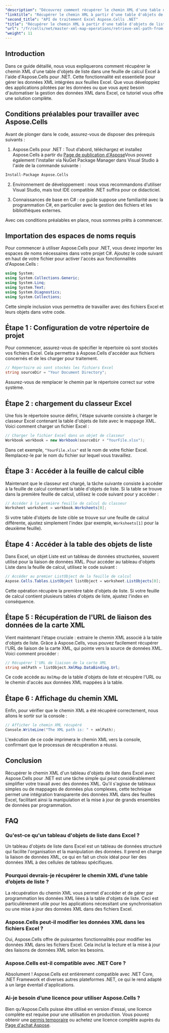 ```yaml
---
"description": "Découvrez comment récupérer le chemin XML d'une table d'objets de liste dans une feuille de calcul Excel avec Aspose.Cells pour .NET. Ce guide complet couvre toutes les étapes."
"linktitle": "Récupérer le chemin XML à partir d'une table d'objets de liste à l'aide d'Aspose.Cells"
"second_title": "API de traitement Excel Aspose.Cells .NET"
"title": "Récupérer le chemin XML à partir d'une table d'objets de liste à l'aide d'Aspose.Cells"
"url": "/fr/cells/net/master-xml-map-operations/retrieve-xml-path-from-list-object-table/"
"weight": 11
---
```


## Introduction

Dans ce guide détaillé, nous vous expliquerons comment récupérer le chemin XML d'une table d'objets de liste dans une feuille de calcul Excel à l'aide d'Aspose.Cells pour .NET. Cette fonctionnalité est essentielle pour gérer les données XML intégrées aux feuilles Excel. Que vous développiez des applications pilotées par les données ou que vous ayez besoin d'automatiser la gestion des données XML dans Excel, ce tutoriel vous offre une solution complète.

## Conditions préalables pour travailler avec Aspose.Cells

Avant de plonger dans le code, assurez-vous de disposer des prérequis suivants :

1. Aspose.Cells pour .NET : Tout d’abord, téléchargez et installez Aspose.Cells à partir du [Page de publication d'Aspose](https://releases.aspose.com/cells/net/)Vous pouvez également l'installer via NuGet Package Manager dans Visual Studio à l'aide de la commande suivante :
```bash
Install-Package Aspose.Cells
```

2. Environnement de développement : nous vous recommandons d’utiliser Visual Studio, mais tout IDE compatible .NET suffira pour ce didacticiel.

3. Connaissances de base en C# : ce guide suppose une familiarité avec la programmation C#, en particulier avec la gestion des fichiers et les bibliothèques externes.

Avec ces conditions préalables en place, nous sommes prêts à commencer.

## Importation des espaces de noms requis

Pour commencer à utiliser Aspose.Cells pour .NET, vous devez importer les espaces de noms nécessaires dans votre projet C#. Ajoutez le code suivant en haut de votre fichier pour activer l'accès aux fonctionnalités d'Aspose.Cells :

```csharp
using System;
using System.Collections.Generic;
using System.Linq;
using System.Text;
using System.Diagnostics;
using System.Collections;
```

Cette simple inclusion vous permettra de travailler avec des fichiers Excel et leurs objets dans votre code.

## Étape 1 : Configuration de votre répertoire de projet

Pour commencer, assurez-vous de spécifier le répertoire où sont stockés vos fichiers Excel. Cela permettra à Aspose.Cells d'accéder aux fichiers concernés et de les charger pour traitement.

```csharp
// Répertoire où sont stockés les fichiers Excel
string sourceDir = "Your Document Directory";
```

Assurez-vous de remplacer le chemin par le répertoire correct sur votre système.

## Étape 2 : chargement du classeur Excel

Une fois le répertoire source défini, l'étape suivante consiste à charger le classeur Excel contenant la table d'objets de liste avec le mappage XML. Voici comment charger un fichier Excel :

```csharp
// Charger le fichier Excel dans un objet de classeur
Workbook workbook = new Workbook(sourceDir + "YourFile.xlsx");
```

Dans cet exemple, `"YourFile.xlsx"` est le nom de votre fichier Excel. Remplacez-le par le nom du fichier sur lequel vous travaillez.

## Étape 3 : Accéder à la feuille de calcul cible

Maintenant que le classeur est chargé, la tâche suivante consiste à accéder à la feuille de calcul contenant la table d'objets de liste. Si la table se trouve dans la première feuille de calcul, utilisez le code suivant pour y accéder :

```csharp
// Accéder à la première feuille de calcul du classeur
Worksheet worksheet = workbook.Worksheets[0];
```

Si votre table d'objets de liste cible se trouve sur une feuille de calcul différente, ajustez simplement l'index (par exemple, `Worksheets[1]` pour la deuxième feuille).

## Étape 4 : Accéder à la table des objets de liste

Dans Excel, un objet Liste est un tableau de données structurées, souvent utilisé pour la liaison de données XML. Pour accéder au tableau d'objets Liste dans la feuille de calcul, utilisez le code suivant :

```csharp
// Accéder au premier ListObject de la feuille de calcul
Aspose.Cells.Tables.ListObject listObject = worksheet.ListObjects[0];
```

Cette opération récupère la première table d'objets de liste. Si votre feuille de calcul contient plusieurs tables d'objets de liste, ajustez l'index en conséquence.

## Étape 5 : Récupération de l'URL de liaison des données de la carte XML

Vient maintenant l'étape cruciale : extraire le chemin XML associé à la table d'objets de liste. Grâce à Aspose.Cells, vous pouvez facilement récupérer l'URL de liaison de la carte XML, qui pointe vers la source de données XML. Voici comment procéder :

```csharp
// Récupérer l'URL de liaison de la carte XML
string xmlPath = listObject.XmlMap.DataBinding.Url;
```

Ce code accède au `XmlMap` de la table d'objets de liste et récupère l'URL ou le chemin d'accès aux données XML mappées à la table.

## Étape 6 : Affichage du chemin XML

Enfin, pour vérifier que le chemin XML a été récupéré correctement, nous allons le sortir sur la console :

```csharp
// Afficher le chemin XML récupéré
Console.WriteLine("The XML path is: " + xmlPath);
```

L'exécution de ce code imprimera le chemin XML vers la console, confirmant que le processus de récupération a réussi.

## Conclusion

Récupérer le chemin XML d'un tableau d'objets de liste dans Excel avec Aspose.Cells pour .NET est une tâche simple qui peut considérablement simplifier votre travail avec des données XML. Qu'il s'agisse de tableaux simples ou de mappages de données plus complexes, cette technique permet une intégration transparente des données XML dans des feuilles Excel, facilitant ainsi la manipulation et la mise à jour de grands ensembles de données par programmation.

## FAQ

### Qu'est-ce qu'un tableau d'objets de liste dans Excel ?

Un tableau d'objets de liste dans Excel est un tableau de données structuré qui facilite l'organisation et la manipulation des données. Il prend en charge la liaison de données XML, ce qui en fait un choix idéal pour lier des données XML à des cellules de tableau spécifiques.

### Pourquoi devrais-je récupérer le chemin XML d’une table d’objets de liste ?

La récupération du chemin XML vous permet d'accéder et de gérer par programmation les données XML liées à la table d'objets de liste. Ceci est particulièrement utile pour les applications nécessitant une synchronisation ou une mise à jour des données XML dans des fichiers Excel.

### Aspose.Cells peut-il modifier les données XML dans les fichiers Excel ?

Oui, Aspose.Cells offre de puissantes fonctionnalités pour modifier les données XML dans les fichiers Excel. Cela inclut la lecture et la mise à jour des liaisons de données XML selon les besoins.

### Aspose.Cells est-il compatible avec .NET Core ?

Absolument ! Aspose.Cells est entièrement compatible avec .NET Core, .NET Framework et diverses autres plateformes .NET, ce qui le rend adapté à un large éventail d'applications.

### Ai-je besoin d’une licence pour utiliser Aspose.Cells ?

Bien qu'Aspose.Cells puisse être utilisé en version d'essai, une licence complète est requise pour une utilisation en production. Vous pouvez obtenir une [permis temporaire](https://purchase.aspose.com/temporary-license/) ou achetez une licence complète auprès du [Page d'achat Aspose](https://purchase.aspose.com/buy).